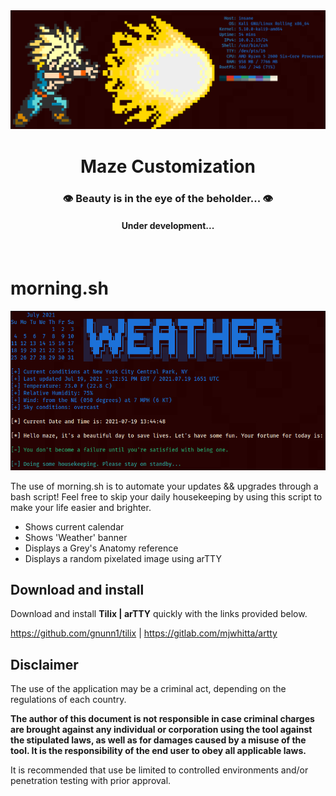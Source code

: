 <div align="center">
  <a href="https://github.com/m-aze/rebl-rebel/tree/main/personalization">
    <img alt="Logo" src="https://github.com/m-aze/rebl-rebel/blob/main/personalization/materials/54cce38a401f60604feacb9063f4845b.png" width="800"/>
  </a>
  <h1>Maze Customization</h1>
  <h3>👁️ Beauty is in the eye of the beholder... 👁️</h3>

  <h4>Under development...</h4>
</div>
<br/>

# morning.sh
<img alt="Picture" src="https://github.com/m-aze/rebl-rebel/blob/main/personalization/materials/cb35e0041d6018a8364916d5d883b32b.png" width="600"/>

The use of morning.sh is to automate your updates && upgrades through a bash script! Feel free to skip your daily housekeeping by using this script to make your life easier and brighter.

- Shows current calendar
- Shows 'Weather' banner
- Displays a Grey's Anatomy reference
- Displays a random pixelated image using arTTY

## Download and install

Download and install **Tilix | arTTY** quickly with the links provided below.

https://github.com/gnunn1/tilix |
https://gitlab.com/mjwhitta/artty

## Disclaimer

The use of the application may be a criminal act, depending on the regulations of each country.

**The author of this document is not responsible in case criminal charges are brought against any individual or corporation using the tool against the stipulated laws, as well as for damages caused by a misuse of the tool. It is the responsibility of the end user to obey all applicable laws.**

It is recommended that use be limited to controlled environments and/or penetration testing with prior approval.
